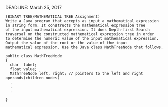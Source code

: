  DEADLINE: March 25, 2017

    (BINARY TREE/MATHEMATICAL TREE Assignment) 
    Write a Java program that accepts as input a mathematical expression in string form. It constructs the mathematical expression tree 
    of the input mathematical expression. It does Depth-first Search traversal on the constructed mathematical expression tree in order 
    to determine the numeric value of the input mathematical expression. Output the value of the root or the value of the input
    mathematical expression. Use the Java class MathTreeNode that follows.

    public class MathTreeNode
    {
      char  label;
      float value;
      MathTreeNode left, right; // pointers to the left and right operands(children nodes)
      .
      .
      .

    }
